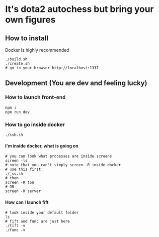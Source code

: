# It's dota2 autochess but bring your own figures
## How to install ##
Docker is highly recommended

    ./build.sh
    ./create.sh
    # go to your browser http://localhost:1337

## Development (You are dev and feeling lucky) ##
### How to launch front-end ###

    npm i
    npm run dev

### How to go inside docker ###

    ./ssh.sh

#### I'm inside docker, what is going on ####

    # you can look what processes are inside screens
    screen -ls
    # note that you can't simply screen -R inside docker
    # use this first
    ./_ss.sh
    # then
    screen -R ton
    # OR
    screen -R server

#### How can I launch fift ####

    # look inside your default folder
    ls
    # fift and func are just here
    ./fift -v
    ./func -v
